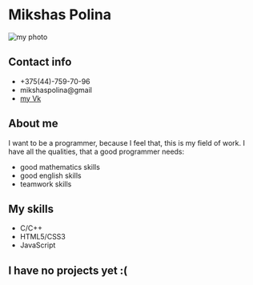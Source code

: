 # Mikshas Polina

![my photo](https://sun9-22.userapi.com/S5JxldyRqyvaojC5TN-ZXK3IIyD16RehfR5GQQ/n4Lf8-kTB4Q.jpg)

## Contact info

- +375(44)-759-70-96
- mikshaspolina@gmail
- [my Vk](https://vk.com/mikshaspolya)

## About me

I want to be a programmer, because I feel that, this is my field of work. I have all the qualities, that a good programmer needs:

- good mathematics skills
- good english skills
- teamwork skills

## My skills

- C/C++
- HTML5/CSS3
- JavaScript

## I have no projects yet :(
